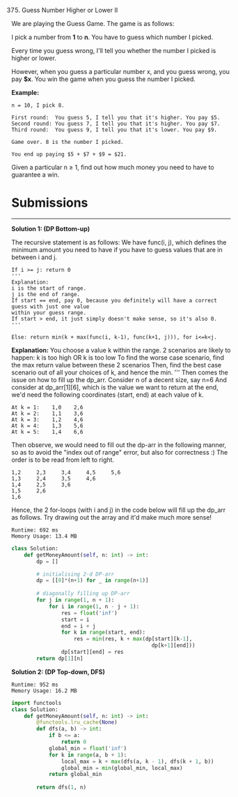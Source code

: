 375. Guess Number Higher or Lower II

We are playing the Guess Game. The game is as follows:

I pick a number from **1** to **n**. You have to guess which number I picked.

Every time you guess wrong, I'll tell you whether the number I picked is higher or lower.

However, when you guess a particular number x, and you guess wrong, you pay **\$x**. You win the game when you guess the number I picked.

**Example:**
```
n = 10, I pick 8.

First round:  You guess 5, I tell you that it's higher. You pay $5.
Second round: You guess 7, I tell you that it's higher. You pay $7.
Third round:  You guess 9, I tell you that it's lower. You pay $9.

Game over. 8 is the number I picked.

You end up paying $5 + $7 + $9 = $21.
```
Given a particular n ≥ 1, find out how much money you need to have to guarantee a win.

# Submissions
---
**Solution 1: (DP Bottom-up)**

The recursive statement is as follows:
We have func(i, j), which defines the minimum amount you need to have if you have to guess values that are in between i and j.

```
If i >= j: return 0 
'''
Explanation:
i is the start of range.
j is the end of range.
If start == end, pay 0, because you definitely will have a correct guess with just one value 
within your guess range. 
If start > end, it just simply doesn't make sense, so it's also 0.
'''

Else: return min(k + max(func(i, k-1), func(k+1, j))), for i<=k<j.
```

**Explanation:**
You choose a value k within the range. 
2 scenarios are likely to happen: k is too high OR k is too low
To find the worse case scenario, find the max return value between these 2 scenarios
Then, find the best case scenario out of all your choices of k, and hence the min.
'''
Then comes the issue on how to fill up the dp_arr.
Consider n of a decent size, say n=6
And consider at dp_arr[1][6], which is the value we want to return at the end, we'd need the following coordinates (start, end) at each value of k.

```
At k = 1:    1,0    2,6
At k = 2:    1,1    3,6
At k = 3:    1,2    4,6
At k = 4:    1,3    5,6
At k = 5:    1,4    6,6
```
Then observe, we would need to fill out the dp-arr in the following manner, so as to avoid the "index out of range" error, but also for correctness :)
The order is to be read from left to right.

```
1,2     2,3     3,4     4,5     5,6
1,3     2,4     3,5     4,6
1,4     2,5     3,6
1,5     2,6
1,6
```
Hence, the 2 for-loops (with i and j) in the code below will fill up the dp_arr as follows.
Try drawing out the array and it'd make much more sense!

```
Runtime: 692 ms
Memory Usage: 13.4 MB
```
```python
class Solution:
    def getMoneyAmount(self, n: int) -> int:
        dp = []

        # initialising 2-d DP-arr
        dp = [[0]*(n+1) for _ in range(n+1)] 
        
        # diagonally filling up DP-arr
        for j in range(1, n + 1):
            for i in range(1, n - j + 1):
                res = float('inf')
                start = i
                end = i + j
                for k in range(start, end):
                    res = min(res, k + max(dp[start][k-1],
                                             dp[k+1][end]))
                dp[start][end] = res
        return dp[1][n]
```

**Solution 2: (DP Top-down, DFS)**
```
Runtime: 952 ms
Memory Usage: 16.2 MB
```
```python
import functools
class Solution:
    def getMoneyAmount(self, n: int) -> int:
        @functools.lru_cache(None)
        def dfs(a, b) -> int:
            if b <= a:
                return 0
            global_min = float('inf')
            for k in range(a, b + 1):
                local_max = k + max(dfs(a, k - 1), dfs(k + 1, b))
                global_min = min(global_min, local_max)
            return global_min
        
        return dfs(1, n)
```